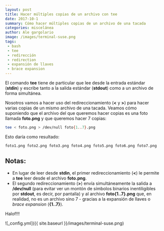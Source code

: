 ```yaml
---
layout: post
title: Hacer múltiples copias de un archivo con tee
date: 2017-10-1
summary: Cómo hacer múltiples copias de un archivo de una tacada 
categories: miscelánea
author: Ale gargolario
image: /images/terminal-suse.png 
tags:
 - bash
 - tee
 - redirección
 - redirection
 - expansión de llaves
 - brace expansion
---
```

El comando **tee** tiene de particular que lee desde la entrada estándar (**stdin**) y escribe tanto a la salida estándar
(**stdout**) como a un archivo de forma simultánea. 

Nosotros vamos a hacer uso del redireccionamiento (**<** y **>**) para hacer varias copias de un mismo archivo de una tacada.
Veamos cómo suponiendo que el archivo del que queremos hacer copias es una foto llamada **foto.png** y que queremos hacer 
7 copias:

``` bash
tee < foto.png > /dev/null foto{1..7}.png
```
Esto daría como resultado:

``` bash
foto1.png foto2.png foto3.png foto4.png foto5.png foto6.png foto7.png
```
## Notas:
+ En lugar de leer desde **stdin**, el primer redireccionamiento (**<**) le permite a **tee** leer desde el archivo **foto.png**.
+ El segundo redireccionamiento (**>**) envía simultáneamente la salida a **/dev/null** (para evitar ver un montón de símbolos
binarios inentiligibles por **stdout**, es decir, por pantalla) y al archivo **foto{1..7}.png** que, en realidad, no es un archivo
sino 7 - gracias a la expansión de llaves o *brace expansion* (**{1..7}**).

Halof!!!

![_config.yml]({{ site.baseurl }}/images/terminal-suse.png)
